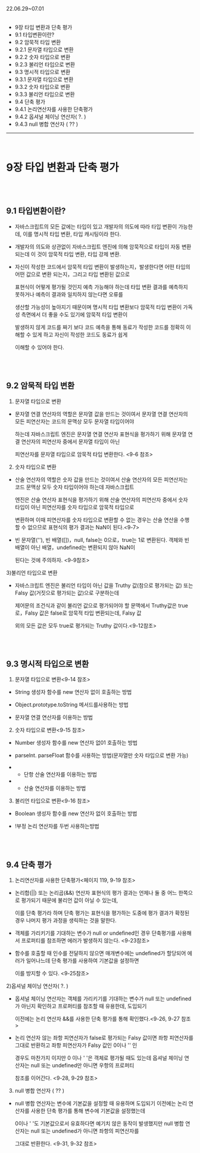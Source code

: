 22.06.29~07.01
<br/>
<br/>
- 9장 타입 변환과 단축 평가
- 9.1 타입변환이란?
- 9.2 암묵적 타입 변환
- 9.2.1 문자열 타입으로 변환
- 9.2.2 숫자 타입으로 변환
- 9.2.3 불리언 타입으로 변환
- 9.3 명시적 타입으로 변환
- 9.3.1 문자열 타입으로 변환
- 9.3.2 숫자 타입으로 변환
- 9.3.3 불리언 타입으로 변환
- 9.4 단축 평가
- 9.4.1 논리연산자를 사용한 단축평가
- 9.4.2 옵셔널 체이닝 연산자( ?. )
- 9.4.3 null 병합 연산자 ( ?? )


<hr/>
<br/>

# 9장 타입 변환과 단축 평가

<br/>
<br/>

## 9.1 타입변환이란?

- 자바스크립트의 모든 값에는 타입이 있고 개발자의 의도에 따라 타입 변환이 가능한데, 이를 명시적 타입 변환, 타입 캐시팅이라 한다.

- 개발자의 의도와 상관없이 자바스크립트 엔진에 의해 암묵적으로 타입이 자동 변환 되는데 이 것이 암묵적 타입 변환, 타입 강제 변환.

- 자신이 작성한 코드에서 암묵적 타입 변환이 발생하는지，발생한다면 어떤 타입의 어떤 값으로 변환 되는지，그리고 타입 변환된 값으로

  표현식이 어떻게 평가될 것인지 예측 가능해야 하는데 타입 변환 결과를 예측하지 못하거나 예측이 결과와 일치하지 않는다면 오류를 
  
  생산할 가능성이 높아지기 때문이며 명시적 타입 변환보다 암묵적 타입 변환이 가독성 측면에서 더 좋을 수도 있기에 암묵적 타입 변환이
  
  발생하지 않게 코드를 짜기 보다 코드 예측을 통해 동료가 작성한 코드를 정확히 이해할 수 있게 하고 자신이 작성한 코드도 동료가 쉽게
  
  이해할 수 있어야 한다.
  
<br/>
<br/>

## 9.2 암묵적 타입 변환

1) 문자열 타입으로 변환 

 - 문자열 연결 연산자의 역할은 문자열 값을 만드는 것이여서 문자열 연결 연산자의 모든 피연산자는 코드의 문맥상 모두 문자열 타입이어야
 
   하는데 자바스크립트 엔진은 문자열 연결 연산자 표현식을 평가하기 위해 문자열 연결 연산자의 피연산자 중에서 문자열 타입이 아닌 
   
   피연산자를 문자열 타입으로 암묵적 타입 변환한다. <9-6 참조>

2) 숫자 타입으로 변환

 - 산술 연산자의 역할은 숫자 값을 만드는 것이여서 산술 연산자의 모든 피연산자는 코드 문맥상 모두 숫자 타입이어야 하는데 자바스크립트
  
   엔진은 산술 연산자 표현식을 평가하기 위해 산술 연산자의 피연산자 중에서 숫자 타입이 아닌 피연산자를 숫자 타입으로 암묵적 타입으로
   
   변환하며 이때 피연산자를 숫자 타입으로 변환할 수 없는 경우는 산술 연산을 수행할 수 없으므로 표현식의 평가 결과는 NaN이 된다.<9-7>

- 빈 문자열(''), 빈 배열([])，null, false는 0으로，true는 1로 변환된다. 객체와 빈 배열이 아닌 배열，undefined는 변환되지 않아 NaN이

  된다는 것에 주의하자. <9-9참조>

3)불리언 타입으로 변환

 - 자바스크립트 엔진은 불리언 타입이 아닌 값을 Truthy 값(참으로 평가되는 값) 또는 Falsy 값(거짓으로 평가되는 값)으로 구분하는데 
 
   제어문의 조건식과 같이 불리언 값으로 평가되어야 할 문맥에서 Truthy값은 true로，Falsy 값은 false로 암묵적 타입 변환되는데, Falsy 값
   
   외의 모든 값은 모두 true로 평가되는 Truthy 값이다.<9-12참조>


<br/>
<br/>

## 9.3 명시적 타입으로 변환

1) 문자열 타입으로 변환<9-14 참조>

 - String 생성자 함수를 new 연산자 없이 호출하는 방법
 
 - Object.prototype.toString 메서드를사용하는 방법
 
 - 문자열 연결 연산자를 이용하는 방법
 
2) 숫자 타입으로 변환<9-15 참조>

 - Number 생성자 함수를 new 연산자 없01 호출하는 방법
 
 - parselnt. parseFloat 함수를 사용하는 방법(문자열만 숫자 타입으로 변환 가능)
 
 - + 단항 산술 연산자를 이용하는 방법
 
 - * 산술 연산자를 이용하는 방법
 
3) 불리언 타입으로 변환<9-16 참조>

 - Boolean 생성자 함수를 new 연산자 없이 호출하는 방법
 
 - !부정 논리 연산자를 두번 사용하는방법

<br/>
<br/>

## 9.4 단축 평가

1) 논리연산자를 사용한 단축평가<페이지 119, 9-19 참조>

 - 논리합(||) 또는 논리곱(&&) 연산자 표현식의 평가 결과는 언제나 둘 중 어느 한쪽으로 평가되기 때문에 불리언 값이 아닐 수 있는데, 
   
   이를 단축 평가라 하며 단축 평가는 표현식을 평가하는 도중에 평가 결과가 확정된 경우 나머지 평가 과정을 생릭하는 것을 말한다.
 
 - 객체를 가리키기를 기대하는 변수가 null or undefined인 경우 단축평가를 사용해서 프로퍼티를 참조하면 에러가 발생하지 않는다. <9-23참조>
 
 - 함수를 호출할 때 인수를 전달하지 않으면 매개변수에는 undefined가 할당되어 에러가 일어나느데 단축 평가를 사용하여 기본값을 설정하면
 
   이를 방지할 수 있다. <9-25참조>

2)옵셔널 체이닝 연산자( ?. )

- 옵셔널 체이닝 연산자는 객체를 가리키기를 기대하는 변수가 null 또는 undefined가 아닌지 확인하고 프로퍼티를 참조할 때 유용한데, 도입되기 

  이전에는 논리 연산자 &&를 사용한 단축 평가를 통해 확인했다.<9-26, 9-27 참조>
 
- 논리 연산자 않는 좌항 피연산자가 false로 평가되는 Falsy 값이면 좌항 피연산자를 그대로 반환하고 좌항 피연산자가 Falsy 값인 0이나 '' 인 

  경우도 마찬가지 이지만 0 이나 ' '은 객체로 평가될 때도 있는데 옵셔널 체이닝 연산자는 null 또는 undefined만 아니면 우항의 프로퍼티 
  
  참조를 이어간다. <9-28, 9-29 참조>

3) null 병합 연산자 ( ?? )

- null 병합 연산자는 변수에 기본값을 설정할 때 유용하며 도입되기 이전에는 논리 연산자를 사용한 단축 평가를 통해 변수에 기본값을 설정했는데 

  0이나 ' '도 기본값으로서 유효하다면 예기치 않은 동작이 발생했지만 null 병합 연산자는 null 또는 undefined가 아니면 좌항의 피연산자를 
  
  그대로 반환한다. <9-31, 9-32 참조>

<br/>
<br/>

